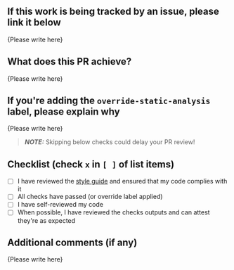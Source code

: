 ## If this work is being tracked by an issue, please link it below

{Please write here}

## What does this PR achieve?

{Please write here}

## If you're adding the `override-static-analysis` label, please explain why

{Please write here}

> **_NOTE:_** Skipping below checks could delay your PR review!

## Checklist (check `x` in `[ ]` of list items)

- [ ] I have reviewed the [style guide](https://technical-documentation.data-platform.service.justice.gov.uk/documentation/platform/infrastructure/terraform.html#terraform) and ensured that my code complies with it
- [ ] All checks have passed (or override label applied)
- [ ] I have self-reviewed my code
- [ ] When possible, I have reviewed the checks outputs and can attest they're as expected

## Additional comments (if any)

{Please write here}